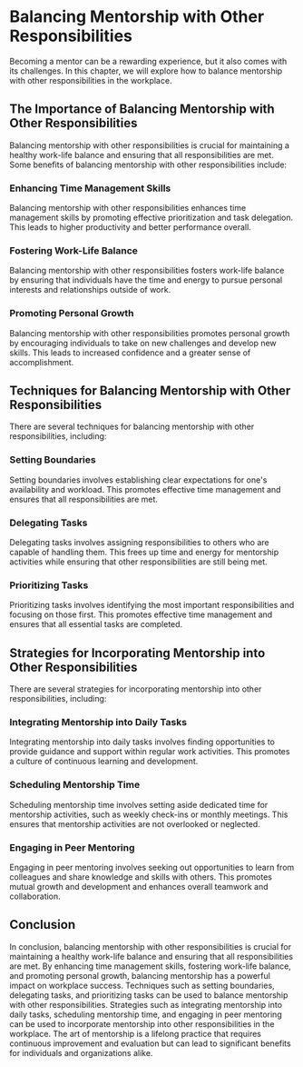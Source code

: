 Balancing Mentorship with Other Responsibilities
==============================================================================

Becoming a mentor can be a rewarding experience, but it also comes with its challenges. In this chapter, we will explore how to balance mentorship with other responsibilities in the workplace.

The Importance of Balancing Mentorship with Other Responsibilities
------------------------------------------------------------------

Balancing mentorship with other responsibilities is crucial for maintaining a healthy work-life balance and ensuring that all responsibilities are met. Some benefits of balancing mentorship with other responsibilities include:

### Enhancing Time Management Skills

Balancing mentorship with other responsibilities enhances time management skills by promoting effective prioritization and task delegation. This leads to higher productivity and better performance overall.

### Fostering Work-Life Balance

Balancing mentorship with other responsibilities fosters work-life balance by ensuring that individuals have the time and energy to pursue personal interests and relationships outside of work.

### Promoting Personal Growth

Balancing mentorship with other responsibilities promotes personal growth by encouraging individuals to take on new challenges and develop new skills. This leads to increased confidence and a greater sense of accomplishment.

Techniques for Balancing Mentorship with Other Responsibilities
---------------------------------------------------------------

There are several techniques for balancing mentorship with other responsibilities, including:

### Setting Boundaries

Setting boundaries involves establishing clear expectations for one's availability and workload. This promotes effective time management and ensures that all responsibilities are met.

### Delegating Tasks

Delegating tasks involves assigning responsibilities to others who are capable of handling them. This frees up time and energy for mentorship activities while ensuring that other responsibilities are still being met.

### Prioritizing Tasks

Prioritizing tasks involves identifying the most important responsibilities and focusing on those first. This promotes effective time management and ensures that all essential tasks are completed.

Strategies for Incorporating Mentorship into Other Responsibilities
-------------------------------------------------------------------

There are several strategies for incorporating mentorship into other responsibilities, including:

### Integrating Mentorship into Daily Tasks

Integrating mentorship into daily tasks involves finding opportunities to provide guidance and support within regular work activities. This promotes a culture of continuous learning and development.

### Scheduling Mentorship Time

Scheduling mentorship time involves setting aside dedicated time for mentorship activities, such as weekly check-ins or monthly meetings. This ensures that mentorship activities are not overlooked or neglected.

### Engaging in Peer Mentoring

Engaging in peer mentoring involves seeking out opportunities to learn from colleagues and share knowledge and skills with others. This promotes mutual growth and development and enhances overall teamwork and collaboration.

Conclusion
----------

In conclusion, balancing mentorship with other responsibilities is crucial for maintaining a healthy work-life balance and ensuring that all responsibilities are met. By enhancing time management skills, fostering work-life balance, and promoting personal growth, balancing mentorship has a powerful impact on workplace success. Techniques such as setting boundaries, delegating tasks, and prioritizing tasks can be used to balance mentorship with other responsibilities. Strategies such as integrating mentorship into daily tasks, scheduling mentorship time, and engaging in peer mentoring can be used to incorporate mentorship into other responsibilities in the workplace. The art of mentorship is a lifelong practice that requires continuous improvement and evaluation but can lead to significant benefits for individuals and organizations alike.

